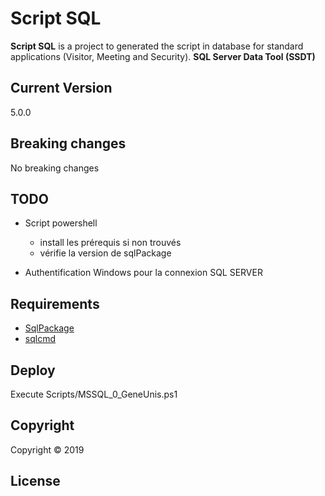 # Script SQL

**Script SQL** is a project to generated the script in database for standard applications (Visitor, Meeting and Security).
**SQL Server Data Tool (SSDT)**

## Current Version

5.0.0

## Breaking changes

No breaking changes

## TODO

* Script powershell
    * install les prérequis si non trouvés
    * vérifie la version de sqlPackage

* Authentification Windows pour la connexion SQL SERVER

## Requirements

* [SqlPackage](https://docs.microsoft.com/fr-fr/sql/tools/sqlpackage?view=sql-server-2017)
* [sqlcmd](https://docs.microsoft.com/fr-fr/sql/tools/sqlcmd-utility?view=sql-server-2017#syntax)

## Deploy

Execute Scripts/MSSQL_0_GeneUnis.ps1

## Copyright

Copyright © 2019

## License
